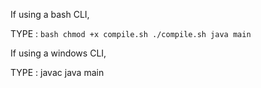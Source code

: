 If using a bash CLI, 

TYPE :
    ```bash
    chmod +x compile.sh
    ./compile.sh
    java main
    ```

If using a windows CLI,

TYPE :
    javac <All file names with space>
    java main
